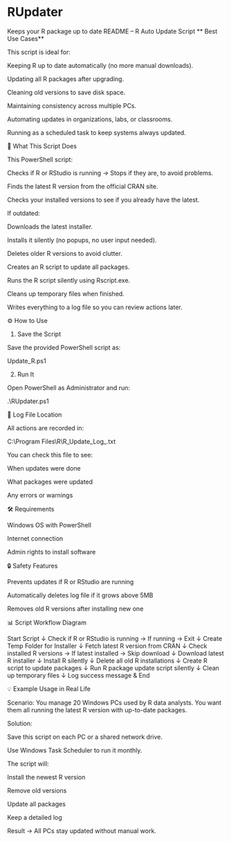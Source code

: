 # RUpdater
Keeps your R package up to date
README – R Auto Update Script
** Best Use Cases**

This script is ideal for:

Keeping R up to date automatically (no more manual downloads).

Updating all R packages after upgrading.

Cleaning old versions to save disk space.

Maintaining consistency across multiple PCs.

Automating updates in organizations, labs, or classrooms.

Running as a scheduled task to keep systems always updated.

📝 What This Script Does

This PowerShell script:

Checks if R or RStudio is running → Stops if they are, to avoid problems.

Finds the latest R version from the official CRAN site.

Checks your installed versions to see if you already have the latest.

If outdated:

Downloads the latest installer.

Installs it silently (no popups, no user input needed).

Deletes older R versions to avoid clutter.

Creates an R script to update all packages.

Runs the R script silently using Rscript.exe.

Cleans up temporary files when finished.

Writes everything to a log file so you can review actions later.

⚙ How to Use
1. Save the Script

Save the provided PowerShell script as:

Update_R.ps1

2. Run It

Open PowerShell as Administrator and run:

.\RUpdater.ps1

📂 Log File Location

All actions are recorded in:

C:\Program Files\R\R_Update_Log_<YourComputerName>.txt


You can check this file to see:

When updates were done

What packages were updated

Any errors or warnings

🛠 Requirements

Windows OS with PowerShell

Internet connection

Admin rights to install software

🔒 Safety Features

Prevents updates if R or RStudio are running

Automatically deletes log file if it grows above 5MB

Removes old R versions after installing new one

📊 Script Workflow Diagram
 
Start Script
↓
Check if R or RStudio is running
  → If running → Exit
↓
Create Temp Folder for Installer
↓
Fetch latest R version from CRAN
↓
Check installed R versions
  → If latest installed → Skip download
↓
Download latest R installer
↓
Install R silently
↓
Delete all old R installations
↓
Create R script to update packages
↓
Run R package update script silently
↓
Clean up temporary files
↓
Log success message & End

💡 Example Usage in Real Life

Scenario:
You manage 20 Windows PCs used by R data analysts. You want them all running the latest R version with up-to-date packages.

Solution:

Save this script on each PC or a shared network drive.

Use Windows Task Scheduler to run it monthly.

The script will:

Install the newest R version

Remove old versions

Update all packages

Keep a detailed log

Result → All PCs stay updated without manual work.
